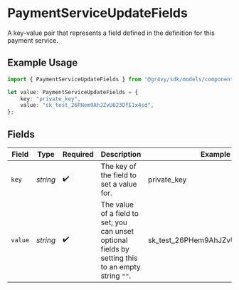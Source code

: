 # PaymentServiceUpdateFields

A key-value pair that represents a field defined in the definition for this payment service.

## Example Usage

```typescript
import { PaymentServiceUpdateFields } from "@gr4vy/sdk/models/components";

let value: PaymentServiceUpdateFields = {
    key: "private_key",
    value: "sk_test_26PHem9AhJZvU623DfE1x4sd",
};
```

## Fields

| Field                                                                                               | Type                                                                                                | Required                                                                                            | Description                                                                                         | Example                                                                                             |
| --------------------------------------------------------------------------------------------------- | --------------------------------------------------------------------------------------------------- | --------------------------------------------------------------------------------------------------- | --------------------------------------------------------------------------------------------------- | --------------------------------------------------------------------------------------------------- |
| `key`                                                                                               | *string*                                                                                            | :heavy_check_mark:                                                                                  | The key of the field to set a value for.                                                            | private_key                                                                                         |
| `value`                                                                                             | *string*                                                                                            | :heavy_check_mark:                                                                                  | The value of a field to set; you can unset optional fields by setting this to an empty string `""`. | sk_test_26PHem9AhJZvU623DfE1x4sd                                                                    |